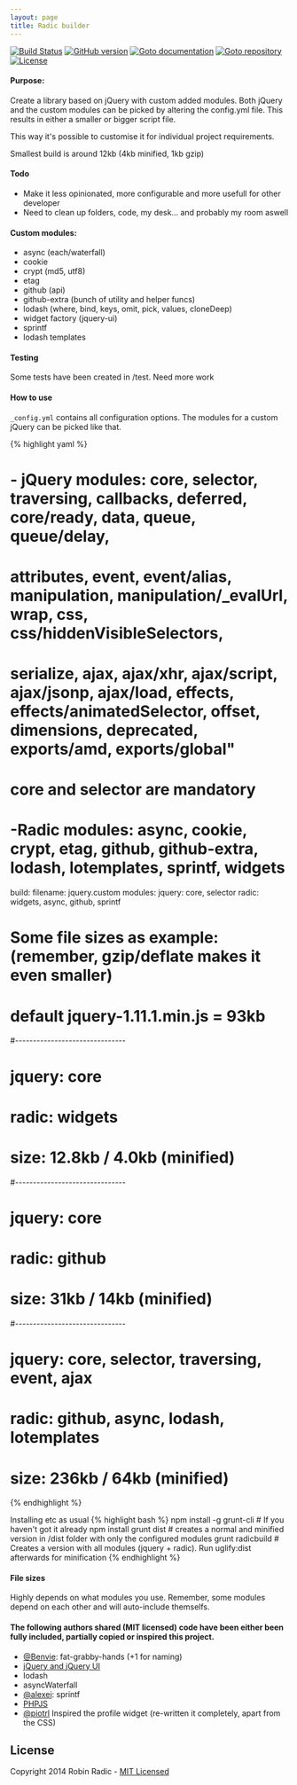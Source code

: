 ```yaml
---
layout: page
title: Radic builder
---
```

[![Build Status](https://secure.travis-ci.org/RobinRadic/radic-builder.svg?branch=master)](https://travis-ci.org/RobinRadic/radic-builder)
[![GitHub version](https://badge.fury.io/gh/robinradic/radic-builder.svg)](http://badge.fury.io/gh/robinradic/radic-builder)
[![Goto documentation](http://img.shields.io/badge/goto-documentation-orange.svg)](http://robinradic.github.io/radic-builder)
[![Goto repository](http://img.shields.io/badge/goto-repository-orange.svg)](https://github.com/robinradic/radic-builder)
[![License](http://img.shields.io/badge/license-MIT-blue.svg)](http://radic.mit-license.org)


#### Purpose:
Create a library based on jQuery with custom added modules. Both jQuery and the custom modules can be picked by altering the config.yml file. This results in either a smaller or bigger script file.

This way it's possible to customise it for individual project requirements.

Smallest build is around 12kb (4kb minified, 1kb gzip)


#### Todo
- Make it less opinionated, more configurable and more usefull for other developer
- Need to clean up folders, code, my desk... and probably my room aswell


#### Custom modules:
- async (each/waterfall)
- cookie
- crypt (md5, utf8)
- etag
- github (api)
- github-extra (bunch of utility and helper funcs)
- lodash (where, bind, keys, omit, pick, values, cloneDeep)
- widget factory (jquery-ui)
- sprintf
- lodash templates


#### Testing
Some tests have been created in /test. Need more work

#### How to use
`_config.yml` contains all configuration options. The modules for a custom jQuery can be picked like that.

{% highlight yaml %}
# - jQuery modules: core, selector,  traversing, callbacks,  deferred, core/ready, data,  queue, queue/delay,
#                 attributes,  event, event/alias, manipulation,  manipulation/_evalUrl, wrap,  css, css/hiddenVisibleSelectors,
#                 serialize,  ajax, ajax/xhr, ajax/script, ajax/jsonp, ajax/load, effects,  effects/animatedSelector, offset,  dimensions, deprecated,  exports/amd, exports/global"
# core and selector are mandatory
# -Radic modules: async, cookie, crypt, etag, github, github-extra, lodash, lotemplates, sprintf, widgets

build:
  filename: jquery.custom
  modules:
    jquery: core, selector
    radic: widgets, async, github, sprintf



# Some file sizes as example: (remember, gzip/deflate makes it even smaller)
# default jquery-1.11.1.min.js = 93kb
#-------------------------------
#    jquery: core
#    radic: widgets
#    size: 12.8kb / 4.0kb (minified)
#-------------------------------
#    jquery: core
#    radic: github
#    size: 31kb / 14kb (minified)
#-------------------------------
#    jquery: core, selector, traversing, event, ajax
#    radic: github, async, lodash, lotemplates
#    size: 236kb / 64kb (minified)
{% endhighlight %}

Installing etc as usual
{% highlight bash %}
npm install -g grunt-cli # If you haven't got it already
npm install
grunt dist # creates a normal and minified version in /dist folder with only the configured modules
grunt radicbuild # Creates a version with all modules (jquery + radic). Run uglify:dist afterwards for minification
{% endhighlight %}

#### File sizes
Highly depends on what modules you use. Remember, some modules depend on each other and will auto-include themselfs.


#### The following authors shared (MIT licensed) code have been either been fully included, partially copied or inspired this project.
- [@Benvie](https://github.com/Benvie/fat-grabby-hands): fat-grabby-hands (+1 for naming)
- [jQuery and jQuery UI](https://github.com/jquery)
- lodash
- asyncWaterfall
- [@alexei](https://github.com/alexei/sprintf.js): sprintf
- [PHPJS](http://phpjs.com)
- [@piotrl](https://github.com/piotrl/github-profile-widget) Inspired the profile widget (re-written it completely, apart from the CSS)



License
--------------
Copyright 2014 Robin Radic - [MIT Licensed](http://radic.mit-license.org/)

